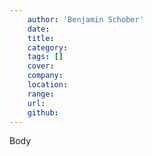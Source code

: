```yaml
---
    author: 'Benjamin Schober'
    date: 
    title:
    category: 
    tags: []
    cover: 
    company:
    location:
    range: 
    url: 
    github:
---
```


Body
